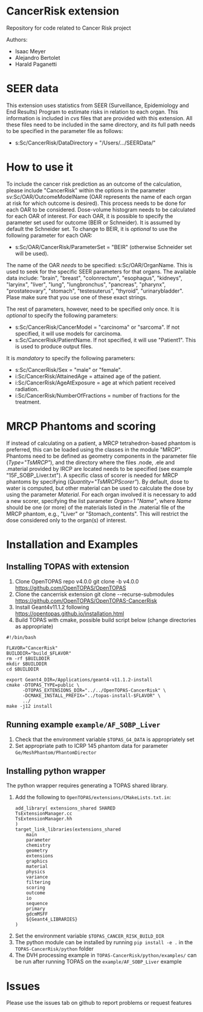# CancerRisk extension
Repository for code related to Cancer Risk project

Authors:
 - Isaac Meyer
 - Alejandro Bertolet
 - Harald Paganetti

# SEER data
This extension uses statistics from SEER (Surveillance, Epidemiology and End Results) Program to estimate risks in relation to each organ. This information is included in *cvs* files that are provided with this extension. All these files need to be included in the same directory, and its full path needs to be specified in the parameter file as follows:
- s:Sc/CancerRisk/DataDirectory = "/Users/.../SEERData/"

# How to use it
To include the cancer risk prediction as an outcome of the calculation, please include "CancerRisk" within the options in the parameter sv:Sc/OAR/OutcomeModelName (OAR represents the name of each organ at risk for which outcome is desired). This process needs to be done for each OAR to be considered. Dose-volume histogram needs to be calculated for each OAR of interest. For each OAR, it is possible to specify the parameter set used for outcome (BEIR or Schneider). It is assumed by default the Schneider set. To change to BEIR, it is *optional* to use the following parameter for each OAR:
- s:Sc/OAR/CancerRisk/ParameterSet = "BEIR" (otherwise Schneider set will be used).

The name of the OAR *needs* to be specified:
s:Sc/OAR/OrganName.
This is used to seek for the specific SEER parameters for that organs. The available data include: "brain", "breast", "colonrectum", "esophagus", "kidneys", "laryinx", "liver", "lung", "lungbronchus", "pancreas", "pharynx", "prostateovary", "stomach", "testesuterus", "thyroid", "urinarybladder". Plase make sure that you use one of these exact strings.

The rest of parameters, however, need to be specified only once.
It is *optional* to specify the following parameters:
- s:Sc/CancerRisk/CancerModel = "carcinoma" or "sarcoma". If not specified, it will use models for carcinoma.
- s:Sc/CancerRisk/PatientName. If not specified, it will use "Patient1". This is used to produce output files.

It is *mandatory* to specify the following parameters:
- s:Sc/CancerRisk/Sex = "male" or "female".
- i:Sc/CancerRisk/AttainedAge = attained age of the patient.
- i:Sc/CancerRisk/AgeAtExposure = age at which patient received radiation.
- i:Sc/CancerRisk/NumberOfFractions = number of fractions for the treatment.

# MRCP Phantoms and scoring
If instead of calculating on a patient, a MRCP tetrahedron-based phantom is preferred, this can be loaded using the classes in the module "MRCP".
Phantoms need to be defined as geometry components in the parameter file (*Type="TsMRCP"*), and the directory where the files .node, .ele and .material provided by IRCP are located needs to be specified (see example "15F_SOBP_Liver.txt").
A specific class of scorer is needed for MRCP phantoms by specifying (*Quantity="TsMRCPScorer"*). By default, dose to water is computed, but other material can be used to calculate the dose by using the parameter *Material*.
For each organ involved it is necessary to add a new scorer, specifying the list parameter *Organ=1 "Name"*, where *Name* should be one (or more) of the materials listed in the .material file of the MRCP phantom, e.g., "Liver" or "Stomach_contents". This will restrict the dose considered only to the organ(s) of interest.

# Installation and Examples

## Installing TOPAS with extension

1. Clone OpenTOPAS repo v4.0.0
   git clone -b v4.0.0 https://github.com/OpenTOPAS/OpenTOPAS
2. Clone the cancerrisk extension
   git clone --recurse-submodules https://github.com/OpenTOPAS/OpenTOPAS-CancerRisk
3. Install Geant4v11.1.2 following https://opentopas.github.io/installation.html
4. Build TOPAS with cmake, possible build script below (change directories as appropriate)

```
#!/bin/bash

FLAVOR="CancerRisk"
BUILDDIR="build_$FLAVOR"
rm -rf $BUILDDIR
mkdir $BUILDDIR
cd $BUILDDIR

export Geant4_DIR=/Applications/geant4-v11.1.2-install
cmake -DTOPAS_TYPE=public \
      -DTOPAS_EXTENSIONS_DIR="../../OpenTOPAS-CancerRisk" \
      -DCMAKE_INSTALL_PREFIX="../topas-install-$FLAVOR" \
      ../
make -j12 install 
```

## Running example `example/AF_SOBP_Liver`
1. Check that the environment variable `$TOPAS_G4_DATA` is appropriately set
2. Set appropriate path to ICRP 145 phantom data for parameter `Ge/MeshPhantom/PhantomDirector`

## Installing python wrapper
The python wrapper requires generating a TOPAS shared library. 
1. Add the following to `OpenTOPAS/extensions/CMakeLists.txt.in`:
    ```
    add_library( extensions_shared SHARED
    TsExtensionManager.cc
    TsExtensionManager.hh
    )
    target_link_libraries(extensions_shared
        main
        parameter
        chemistry
        geometry
        extensions
        graphics
        material
        physics
        variance
        filtering
        scoring
        outcome
        io
        sequence
        primary
        gdcmMSFF 
        ${Geant4_LIBRARIES}
    )
    ```
2. Set the environment variable `$TOPAS_CANCER_RISK_BUILD_DIR`
3. The python module can be installed by running `pip install -e .` in the `TOPAS-CancerRisk/python` folder
4. The DVH processing example in `TOPAS-CancerRisk/python/examples/` can be run after running TOPAS on the `example/AF_SOBP_Liver` example

# Issues
Please use the issues tab on github to report problems or request features


